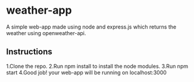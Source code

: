 # weather-app
A simple web-app made using node and express.js which returns the weather using openweather-api.
## Instructions
1.Clone the repo.
2.Run npm install to install the node modules.
3.Run npm start
4.Good job! your web-app will be running on localhost:3000
